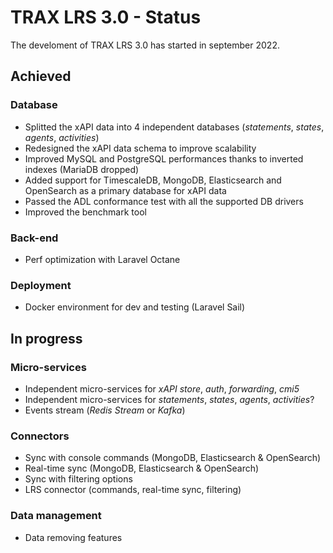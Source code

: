 # TRAX LRS 3.0 - Status

The develoment of TRAX LRS 3.0 has started in september 2022.


## Achieved

### Database

- Splitted the xAPI data into 4 independent databases (*statements*, *states*, *agents*, *activities*)
- Redesigned the xAPI data schema to improve scalability
- Improved MySQL and PostgreSQL performances thanks to inverted indexes (MariaDB dropped)
- Added support for TimescaleDB, MongoDB, Elasticsearch and OpenSearch as a primary database for xAPI data
- Passed the ADL conformance test with all the supported DB drivers
- Improved the benchmark tool

### Back-end

- Perf optimization with Laravel Octane

### Deployment

- Docker environment for dev and testing (Laravel Sail)


## In progress

### Micro-services

- Independent micro-services for *xAPI store*, *auth*, *forwarding*, *cmi5*
- Independent micro-services for *statements*, *states*, *agents*, *activities*?
- Events stream (*Redis Stream* or *Kafka*)

### Connectors

- Sync with console commands (MongoDB, Elasticsearch & OpenSearch)
- Real-time sync (MongoDB, Elasticsearch & OpenSearch)
- Sync with filtering options
- LRS connector (commands, real-time sync, filtering)

### Data management

- Data removing features

